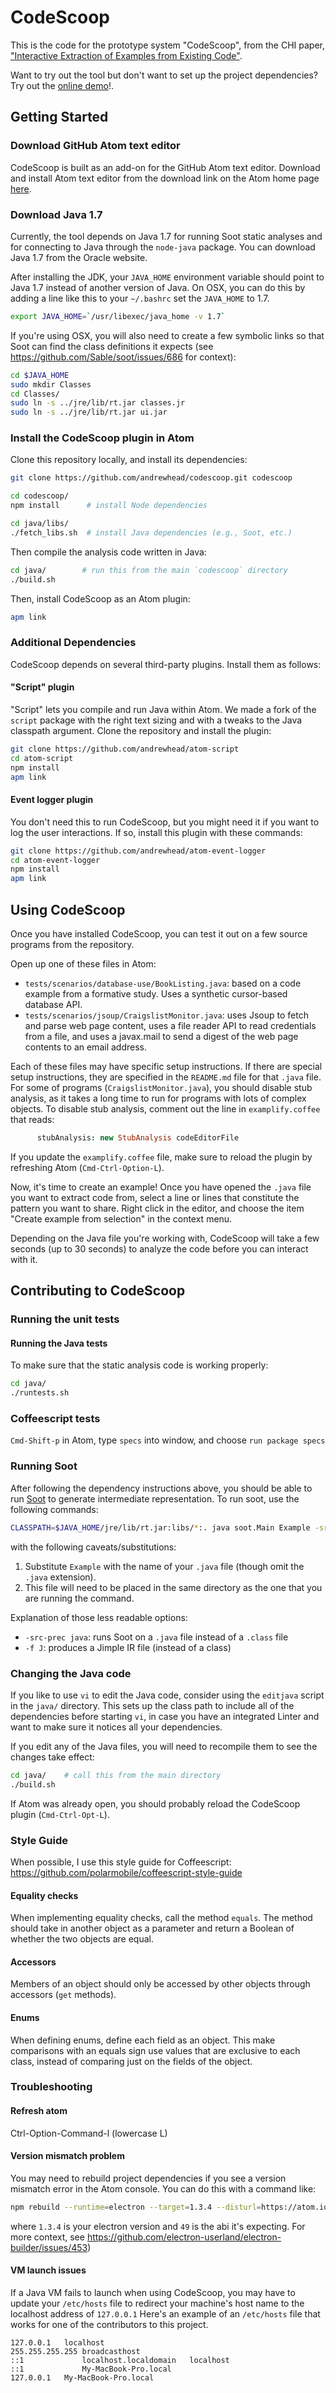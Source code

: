 # CodeScoop

This is the code for the prototype system "CodeScoop", from the CHI paper, ["Interactive Extraction of Examples from Existing Code"](https://people.eecs.berkeley.edu/~andrewhead/pdf/example_extraction.pdf).

Want to try out the tool but don't want to set up the project dependencies? Try out the [online demo](https://codescoop.berkeley.edu/)!.

## Getting Started

### Download GitHub Atom text editor

CodeScoop is built as an add-on for the GitHub
Atom text editor.
Download and install Atom text editor from the 
download link on the Atom home page
[here](https://atom.io/).

### Download Java 1.7

Currently, the tool depends on Java 1.7 for running Soot
static analyses and for connecting to Java through the
`node-java` package.  You can download Java 1.7 from the 
Oracle website.

After installing the JDK, your `JAVA_HOME` environment variable
should point to Java 1.7 instead of another version of Java.
On OSX, you can do this by adding a line like this to your
`~/.bashrc` set the `JAVA_HOME` to 1.7.

```bash
export JAVA_HOME=`/usr/libexec/java_home -v 1.7`
```

If you're using OSX, you will also need to create a few symbolic
links so that Soot can find the class definitions it expects (see 
https://github.com/Sable/soot/issues/686 for context):

```bash
cd $JAVA_HOME
sudo mkdir Classes
cd Classes/
sudo ln -s ../jre/lib/rt.jar classes.jr
sudo ln -s ../jre/lib/rt.jar ui.jar
```

### Install the CodeScoop plugin in Atom

Clone this repository locally, and install its dependencies:

```bash
git clone https://github.com/andrewhead/codescoop.git codescoop

cd codescoop/
npm install      # install Node dependencies

cd java/libs/
./fetch_libs.sh  # install Java dependencies (e.g., Soot, etc.)
```

Then compile the analysis code written in Java:

```bash
cd java/        # run this from the main `codescoop` directory
./build.sh
```

Then, install CodeScoop as an Atom plugin:

```bash
apm link
```

### Additional Dependencies

CodeScoop depends on several third-party plugins.  Install them as follows:

#### "Script" plugin

"Script" lets you compile and run Java within Atom.  We made a fork
of the `script` package with the right text sizing and with a
tweaks to the Java classpath argument.  Clone the repository and
install the plugin:

```bash
git clone https://github.com/andrewhead/atom-script
cd atom-script
npm install
apm link
```

#### Event logger plugin

You don't need this to run CodeScoop, but you might need it if
you want to log the user interactions.  If so, install this plugin
with these commands:

```bash
git clone https://github.com/andrewhead/atom-event-logger
cd atom-event-logger
npm install
apm link
```

## Using CodeScoop

Once you have installed CodeScoop, you can test it out on
a few source programs from the repository.

Open up one of these files in Atom:

* `tests/scenarios/database-use/BookListing.java`: based on
    a code example from a formative study.  Uses a synthetic
    cursor-based database API.
* `tests/scenarios/jsoup/CraigslistMonitor.java`: uses Jsoup
    to fetch and parse web page content, uses a file reader
    API to read credentials from a file, and uses a
    javax.mail to send a digest of the web page contents to
    an email address.

Each of these files may have specific setup instructions.
If there are special setup instructions, they are specified
in the `README.md` file for that `.java` file.  For some of
programs (`CraigslistMonitor.java`), you should
disable stub analysis, as it takes a long time to run for
programs with lots of complex objects.  To disable stub
analysis, comment out the line in `examplify.coffee` that reads:

```coffeescript
      stubAnalysis: new StubAnalysis codeEditorFile
```

If you update the `examplify.coffee` file, make sure to
reload the plugin by refreshing Atom (`Cmd-Ctrl-Option-L`).

Now, it's time to create an example!  Once you have opened
the `.java` file you want to extract code from, select a line
or lines that constitute the pattern you want to share.  Right click
in the editor, and choose the item "Create example from
selection" in the context menu.

Depending on the Java file you're working with, CodeScoop will take a
few seconds (up to 30 seconds) to analyze the code
before you can interact with it.

## Contributing to CodeScoop

### Running the unit tests

#### Running the Java tests

To make sure that the static analysis code is working properly:

```bash
cd java/
./runtests.sh
```

### Coffeescript tests

`Cmd-Shift-p` in Atom, type `specs` into window, and choose `run package specs`

### Running Soot

After following the dependency instructions above, you should
be able to run [Soot](https://github.com/Sable/soot) to
generate intermediate representation.  To run soot, use the
following commands:

```bash
CLASSPATH=$JAVA_HOME/jre/lib/rt.jar:libs/*:. java soot.Main Example -src-prec java -f J
```
with the following caveats/substitutions:
1. Substitute `Example` with the name of your `.java` file
(though omit the `.java` extension).  
2. This file will need to be placed in the same directory as the one that you
are running the command.  

Explanation of those less readable options:
* `-src-prec java`: runs Soot on a `.java` file instead of a
    `.class` file
* `-f J`: produces a Jimple IR file (instead of a class)

### Changing the Java code

If you like to use `vi` to edit the Java code, consider
using the `editjava` script in the `java/` directory.  This
sets up the class path to include all of the dependencies
before starting `vi`, in case you have an integrated Linter
and want to make sure it notices all your dependencies.

If you edit any of the Java files, you will
need to recompile them to see the changes take effect:

```bash
cd java/    # call this from the main directory
./build.sh
```

If Atom was already open, you should probably reload the
CodeScoop plugin (`Cmd-Ctrl-Opt-L`).

### Style Guide

When possible, I use this style guide for Coffeescript:
https://github.com/polarmobile/coffeescript-style-guide

#### Equality checks

When implementing equality checks, call the method `equals`.
The method should take in another object as a parameter and
return a Boolean of whether the two objects are equal.

#### Accessors

Members of an object should only be accessed by other
objects through accessors (`get` methods).

#### Enums

When defining enums, define each field as an object.  This
make comparisons with an equals sign use values that are
exclusive to each class, instead of comparing just on the
fields of the object.

### Troubleshooting

#### Refresh atom

Ctrl-Option-Command-l (lowercase L)

#### Version mismatch problem

You may need to rebuild project dependencies if you see a version mismatch error in the Atom console.  You can do this with a command like:

```bash
npm rebuild --runtime=electron --target=1.3.4 --disturl=https://atom.io/download/atom-shell --abi=49
```

where `1.3.4` is your electron version and `49` is the abi it's expecting. For more context, see https://github.com/electron-userland/electron-builder/issues/453)

#### VM launch issues

If a Java VM fails to launch when using CodeScoop, you may have to update
your `/etc/hosts` file to redirect your machine's host name to
the localhost address of `127.0.0.1`  Here's an example of an
`/etc/hosts` file that works for one of the contributors to this project.

```
127.0.0.1	localhost
255.255.255.255	broadcasthost
::1             localhost.localdomain   localhost
::1             My-MacBook-Pro.local
127.0.0.1	My-MacBook-Pro.local
```
